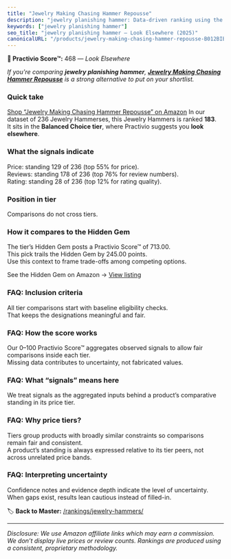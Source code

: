 ```yaml
---
title: "Jewelry Making Chasing Hammer Repousse"
description: "jewelry planishing hammer: Data-driven ranking using the Practivio Score™. Positioned by quality, value, demand, findability, momentum."
keywords: ["jewelry planishing hammer"]
seo_title: "jewelry planishing hammer — Look Elsewhere (2025)"
canonicalURL: "/products/jewelry-making-chasing-hammer-repousse-B012BIB1SI/"
---
```


**🚫 Practivio Score™:** 468 — _Look Elsewhere_


*If you're comparing **jewelry planishing hammer**, **[Jewelry Making Chasing Hammer Repousse](https://www.amazon.com/dp/B012BIB1SI?tag=practivio-20)** is a strong alternative to put on your shortlist.*
### Quick take
[Shop “Jewelry Making Chasing Hammer Repousse” on Amazon](https://www.amazon.com/dp/B012BIB1SI?tag=practivio-20)
In our dataset of 236 Jewelry Hammerses, this Jewelry Hammers is ranked **183**.  
It sits in the **Balanced Choice tier**, where Practivio suggests you **look elsewhere**.

### What the signals indicate
Price: standing 129 of 236 (top 55% for price).  
Reviews: standing 178 of 236 (top 76% for review numbers).  
Rating: standing 28 of 236 (top 12% for rating quality).  

### Position in tier
Comparisons do not cross tiers.

### How it compares to the Hidden Gem
The tier’s Hidden Gem posts a Practivio Score™ of 713.00.  
This pick trails the Hidden Gem by 245.00 points.  
Use this context to frame trade-offs among competing options.  

See the Hidden Gem on Amazon → [View listing](https://www.amazon.com/dp/B00943ROPS?tag=practivio-20)

### FAQ: Inclusion criteria
All tier comparisons start with baseline eligibility checks.  
That keeps the designations meaningful and fair.

### FAQ: How the score works
Our 0–100 Practivio Score™ aggregates observed signals to allow fair comparisons inside each tier.  
Missing data contributes to uncertainty, not fabricated values.

### FAQ: What “signals” means here
We treat signals as the aggregated inputs behind a product’s comparative standing in its price tier.

### FAQ: Why price tiers?
Tiers group products with broadly similar constraints so comparisons remain fair and consistent.  
A product’s standing is always expressed relative to its tier peers, not across unrelated price bands.

### FAQ: Interpreting uncertainty
Confidence notes and evidence depth indicate the level of uncertainty.  
When gaps exist, results lean cautious instead of filled-in.


🏷️ **Back to Master:** [/rankings/jewelry-hammers/](/rankings/jewelry-hammers/)

---
_Disclosure: We use Amazon affiliate links which may earn a commission. We don’t display live prices or review counts. Rankings are produced using a consistent, proprietary methodology._
